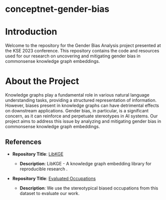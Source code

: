 # conceptnet-gender-bias

# Introduction

Welcome to the repository for the Gender Bias Analysis project presented at the KSE 2023 conference. This repository contains the code and resources used for our research on uncovering and mitigating gender bias in commonsense knowledge graph embeddings.

# About the Project
Knowledge graphs play a fundamental role in various natural language understanding tasks, providing a structured representation of information. However, biases present in knowledge graphs can have detrimental effects on downstream applications. Gender bias, in particular, is a significant concern, as it can reinforce and perpetuate stereotypes in AI systems. Our project aims to address this issue by analyzing and mitigating gender bias in commonsense knowledge graph embeddings.

## References

- **Repository Title**: [LibKGE](https://github.com/uma-pi1/kge)
  - **Description**: LibKGE - A knowledge graph embedding library for reproducible research .

- **Repository Title**: [Evaluated Occupations](https://github.com/uclanlp/corefBias/tree/master/WinoBias/wino/data)
  - **Description**: We use the stereotypical biased occupations from this dataset to evaluate our work.
  

